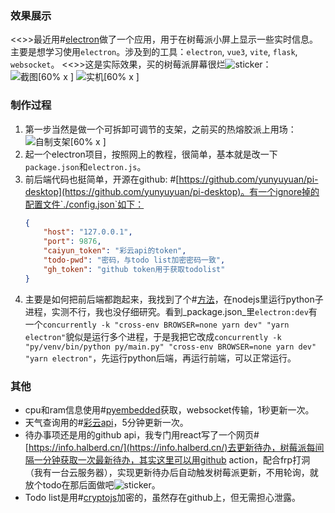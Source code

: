 ### 效果展示
<<>>最近用#[electron](https://www.electronjs.org/)做了一个应用，用于在树莓派小屏上显示一些实时信息。主要是想学习使用`electron`。涉及到的工具：`electron`, `vue3`, `vite`, `flask`, `websocket`。
<<>>这是实际效果，买的树莓派屏幕很烂![sticker](aru/27)：
![截图[60% x ]](https://s2.loli.net/2022/08/16/vtAkb4EpZYBVQge.gif)
![实机[60% x ]](https://s2.loli.net/2022/08/16/UjdWZH3yB9mNJPG.jpg)

### 制作过程
1. 第一步当然是做一个可拆卸可调节的支架，之前买的热熔胶派上用场：
![自制支架[60% x ]](https://s2.loli.net/2022/08/16/wPlcFQjX7JB2HEy.jpg)
2. 起一个electron项目，按照网上的教程，很简单，基本就是改一下`package.json`和`electron.js`。
3. 前后端代码也挺简单，开源在github: #[https://github.com/yunyuyuan/pi-desktop](https://github.com/yunyuyuan/pi-desktop)。有一个ignore掉的配置文件`./config.json`如下：
    ```json
    {
        "host": "127.0.0.1",
        "port": 9876,
        "caiyun_token": "彩云api的token",
        "todo-pwd": "密码，与todo list加密密码一致",
        "gh_token": "github token用于获取todolist"
    }

    ```
4. 主要是如何把前后端都跑起来，我找到了个#[方法](https://stackoverflow.com/questions/32158738/python-on-electron-framework)，在nodejs里运行python子进程，实测不行，我也没仔细研究。看到_package.json_里`electron:dev`有一个`concurrently -k "cross-env BROWSER=none yarn dev" "yarn electron"`貌似是运行多个进程，于是我把它改成`concurrently -k "py/venv/bin/python py/main.py" "cross-env BROWSER=none yarn dev" "yarn electron"`，先运行python后端，再运行前端，可以正常运行。

### 其他
* cpu和ram信息使用#[pyembedded](https://pypi.org/project/pyembedded/)获取，websocket传输，1秒更新一次。
* 天气查询用的#[彩云api](https://open.caiyunapp.com/)，5分钟更新一次。
* 待办事项还是用的github api，我专门用react写了一个网页#[https://info.halberd.cn/](https://info.halberd.cn/)去更新待办，树莓派每间隔一分钟获取一次最新待办，其实这里可以用github action，配合frp打洞（我有一台云服务器），实现更新待办后自动触发树莓派更新，不用轮询，就放个todo在那后面做吧![sticker](aru/39)。
* Todo list是用#[cryptojs](https://cryptojs.gitbook.io/docs/)加密的，虽然存在github上，但无需担心泄露。
